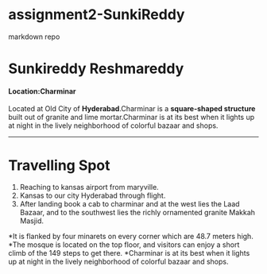 # assignment2-SunkiReddy
markdown repo
# Sunkireddy Reshmareddy
#### Location:Charminar
 Located at Old City of **Hyderabad**.Charminar is a **square-shaped structure** built out of granite and lime mortar.Charminar is at its best when it lights up at night in the lively neighborhood of colorful bazaar and shops.

 ---

 # Travelling Spot

 1. Reaching to kansas airport from maryville.
 2. Kansas to our city Hyderabad through flight.
 3. After landing book a cab to charminar and  at the west lies the Laad Bazaar, and to the southwest lies the richly ornamented granite Makkah Masjid.

 *It is flanked by four minarets on every corner which are 48.7 meters high.
 *The mosque is located on the top floor, and visitors can enjoy a short climb of the 149 steps to get there.
 *Charminar is at its best when it lights up at night in the lively neighborhood of colorful bazaar and shops.



